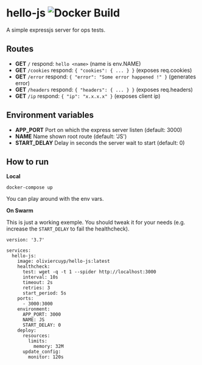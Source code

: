 # hello-js ![Docker Build](https://img.shields.io/docker/build/oliviercuyp/hello-js.svg)

A simple expressjs server for ops tests.

## Routes

- **GET** `/` respond: `hello <name>` (name is env.NAME)
- **GET** `/cookies` respond: `{ "cookies": { ... } }` (exposes req.cookies)
- **GET** `/error` respond: `{ "error": "Some error happened !" }` (generates error)
- **GET** `/headers` respond: `{ "headers": { ... } }` (exposes req.headers)
- **GET** `/ip` respond: `{ "ip": "x.x.x.x" }` (exposes client ip)

## Environment variables

- **APP_PORT** Port on which the express server listen (default: 3000)
- **NAME** Name shown root route (default: 'JS')
- **START_DELAY** Delay in seconds the server wait to start (default: 0)

## How to run

**Local**

```
docker-compose up
```
You can play around with the env vars.

**On Swarm**

This is just a working exemple.
You should tweak it for your needs (e.g. increase the `START_DELAY` to fail the healthcheck).

```
version: '3.7'

services:
  hello-js:
    image: oliviercuyp/hello-js:latest
    healthcheck:
      test: wget -q -t 1 --spider http://localhost:3000
      interval: 10s
      timeout: 2s
      retries: 3
      start_period: 5s
    ports:
      - 3000:3000
    environment:
      APP_PORT: 3000
      NAME: JS
      START_DELAY: 0
    deploy:
      resources:
        limits:
          memory: 32M
      update_config:
        monitor: 120s
```

